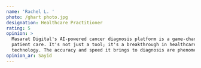 ```yaml
---
name: 'Rachel L. '
photo: /ghart photo.jpg
designation: Healthcare Practitioner
rating: 5
opinion: >
  Masarat Digital's AI-powered cancer diagnosis platform is a game-changer in
  patient care. It's not just a tool; it's a breakthrough in healthcare
  technology. The accuracy and speed it brings to diagnosis are phenomenal.
opinion_ar: Sayid
---
```


